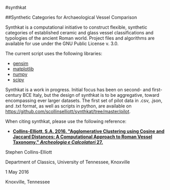 #synthkat

##Synthetic Categories for Archaeological Vessel Comparison

Synthkat is a computational initiative to construct flexible, synthetic categories of established ceramic and glass vessel classifications and typologies of the ancient Roman world. Project files and algorithms are available for use under the GNU Public License v. 3.0.

The current script uses the following libraries:
- [gensim](https://radimrehurek.com/gensim/)
- [matplotlib](http://matplotlib.org/)
- [numpy](http://www.numpy.org)
- [scipy](https://www.scipy.org)

Synthkat is a work in progress. Initial focus has been on second- and first-century BCE Italy, but the design of synthkat is to be aggregative, toward encompassing ever larger datasets. The first set of pilot data in .csv, .json, and .txt format, as well as scripts in python, are available on https://github.com/scollinselliott/synthkat/tree/master/pilot.

When citing synthkat, please use the following reference: 
- [**Collins-Elliott, S.A. 2016. "Agglomerative Clustering using Cosine and Jaccard Distances: A Computational Approach to Roman Vessel Taxonomy." _Archeologia e Calcolatori_ 27.**](http://soi.cnr.it/archcalc/)

Stephen Collins-Elliott

Department of Classics, University of Tennessee, Knoxville

1 May 2016

Knoxville, Tennessee
